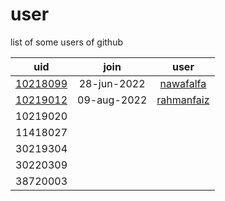 # user
list of some users of github

uid | join | user
:-: | :-: | :-:
[10218099](10218099) | 28-jun-2022 | [nawafalfa](https://github.com/nawafalfa)
[10219012](10219012) | 09-aug-2022 | [rahmanfaiz](https://github.com/rahmanfaiz)
10219020 | |
11418027 | |
30219304 | |
30220309 | |
38720003 | |
